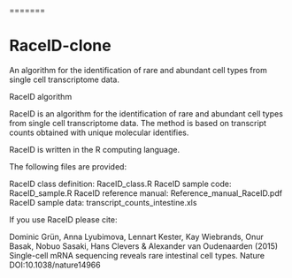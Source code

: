 =======
# RaceID-clone
An algorithm for the identification of rare and abundant cell types from single cell transcriptome data.

RaceID algorithm

RaceID is an algorithm for the identification of rare and abundant cell types from single cell transcriptome data. The method is based on transcript counts obtained with unique molecular identifies.

RaceID is written in the R computing language.

The following files are provided:

RaceID class definition: RaceID_class.R
RaceID sample code: RaceID_sample.R
RaceID reference manual: Reference_manual_RaceID.pdf 
RaceID sample data: transcript_counts_intestine.xls

If you use RaceID please cite:

Dominic Grün, Anna Lyubimova, Lennart Kester, Kay Wiebrands, Onur Basak, Nobuo Sasaki, Hans Clevers & Alexander van Oudenaarden (2015) Single-cell mRNA sequencing reveals rare intestinal cell types. Nature DOI:10.1038/nature14966

